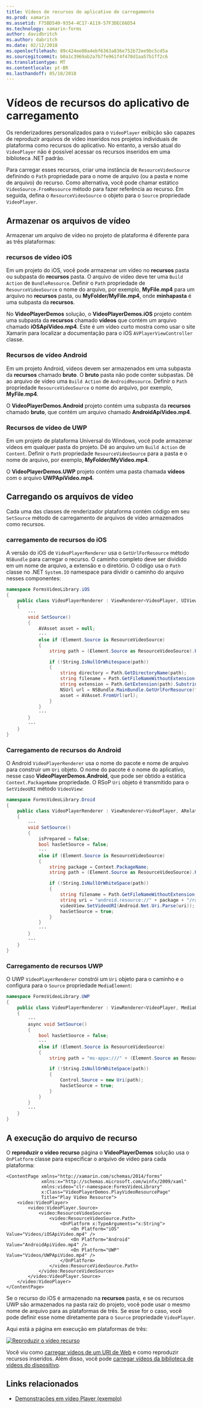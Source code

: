 ```yaml
---
title: Vídeos de recursos do aplicativo de carregamento
ms.prod: xamarin
ms.assetid: F75BD540-9354-4C17-A119-57F3DEC66D54
ms.technology: xamarin-forms
author: davidbritch
ms.author: dabritch
ms.date: 02/12/2018
ms.openlocfilehash: 89c424ee80a4ebf6363a836e752b72ee9bc5cd5a
ms.sourcegitcommit: b0a1c3969ab2a7b7fe961f4f470d1aa57b1ff2c6
ms.translationtype: MT
ms.contentlocale: pt-BR
ms.lasthandoff: 05/10/2018
---
```

# <a name="loading-application-resource-videos"></a>Vídeos de recursos do aplicativo de carregamento

Os renderizadores personalizados para o `VideoPlayer` exibição são capazes de reproduzir arquivos de vídeo inseridos nos projetos individuais de plataforma como recursos do aplicativo. No entanto, a versão atual do `VideoPlayer` não é possível acessar os recursos inseridos em uma biblioteca .NET padrão.

Para carregar esses recursos, criar uma instância de `ResourceVideoSource` definindo o `Path` propriedade para o nome de arquivo (ou a pasta e nome de arquivo) do recurso. Como alternativa, você pode chamar estático `VideoSource.FromResource` método para fazer referência ao recurso. Em seguida, defina o `ResourceVideoSource` o objeto para o `Source` propriedade `VideoPlayer`. 

## <a name="storing-the-video-files"></a>Armazenar os arquivos de vídeo

Armazenar um arquivo de vídeo no projeto de plataforma é diferente para as três plataformas:

### <a name="ios-video-resources"></a>recursos de vídeo iOS

Em um projeto do iOS, você pode armazenar um vídeo no **recursos** pasta ou subpasta do **recursos** pasta. O arquivo de vídeo deve ter uma `Build Action` de `BundleResource`. Definir o `Path` propriedade de `ResourceVideoSource` o nome do arquivo, por exemplo, **MyFile.mp4** para um arquivo no **recursos** pasta, ou **MyFolder/MyFile.mp4**, onde **minhapasta** é uma subpasta da **recursos**.

No **VideoPlayerDemos** solução, o **VideoPlayerDemos.iOS** projeto contém uma subpasta da **recursos** chamado **vídeos** que contém um arquivo chamado **iOSApiVideo.mp4**. Este é um vídeo curto mostra como usar o site Xamarin para localizar a documentação para o iOS `AVPlayerViewController` classe.

### <a name="android-video-resources"></a>Recursos de vídeo Android

Em um projeto Android, vídeos devem ser armazenados em uma subpasta da **recursos** chamado **bruto**. O **bruto** pasta não pode conter subpastas. Dê ao arquivo de vídeo uma `Build Action` de `AndroidResource`. Definir o `Path` propriedade `ResourceVideoSource` o nome do arquivo, por exemplo, **MyFile.mp4**. 

O **VideoPlayerDemos.Android** projeto contém uma subpasta da **recursos** chamado **bruto**, que contém um arquivo chamado **AndroidApiVideo.mp4**. 

### <a name="uwp-video-resources"></a>Recursos de vídeo de UWP

Em um projeto de plataforma Universal do Windows, você pode armazenar vídeos em qualquer pasta do projeto. Dê ao arquivo um `Build Action` de `Content`. Definir o `Path` propriedade `ResourceVideoSource` para a pasta e o nome de arquivo, por exemplo, **MyFolder/MyVideo.mp4**. 

O **VideoPlayerDemos.UWP** projeto contém uma pasta chamada **vídeos** com o arquivo **UWPApiVideo.mp4**.

## <a name="loading-the-video-files"></a>Carregando os arquivos de vídeo

Cada uma das classes de renderizador plataforma contém código em seu `SetSource` método de carregamento de arquivos de vídeo armazenados como recursos.

### <a name="ios-resource-loading"></a>carregamento de recursos do iOS

A versão do iOS de `VideoPlayerRenderer` usa o `GetUrlForResource` método `NSBundle` para carregar o recurso. O caminho completo deve ser dividido em um nome de arquivo, a extensão e o diretório. O código usa o `Path` classe no .NET `System.IO` namespace para dividir o caminho do arquivo nesses componentes:

```csharp
namespace FormsVideoLibrary.iOS
{
    public class VideoPlayerRenderer : ViewRenderer<VideoPlayer, UIView>
    {
        ···
        void SetSource()
        {
            AVAsset asset = null;
            ···
            else if (Element.Source is ResourceVideoSource)
            {
                string path = (Element.Source as ResourceVideoSource).Path;

                if (!String.IsNullOrWhitespace(path))
                {
                    string directory = Path.GetDirectoryName(path);
                    string filename = Path.GetFileNameWithoutExtension(path);
                    string extension = Path.GetExtension(path).Substring(1);
                    NSUrl url = NSBundle.MainBundle.GetUrlForResource(filename, extension, directory);
                    asset = AVAsset.FromUrl(url);
                }
            }
            ···
        }
        ···
    }
}
```

### <a name="android-resource-loading"></a>Carregamento de recursos do Android

O Android `VideoPlayerRenderer` usa o nome do pacote e nome de arquivo para construir um `Uri` objeto. O nome do pacote é o nome do aplicativo, nesse caso **VideoPlayerDemos.Android**, que pode ser obtido a estática `Context.PackageName` propriedade. O RSoP `Uri` objeto é transmitido para o `SetVideoURI` método `VideoView`:

```csharp
namespace FormsVideoLibrary.Droid
{
    public class VideoPlayerRenderer : ViewRenderer<VideoPlayer, ARelativeLayout>
    {
        ···    
        void SetSource()
        {
            isPrepared = false;
            bool hasSetSource = false;
            ···
            else if (Element.Source is ResourceVideoSource)
            {
                string package = Context.PackageName;
                string path = (Element.Source as ResourceVideoSource).Path;

                if (!String.IsNullOrWhiteSpace(path))
                {
                    string filename = Path.GetFileNameWithoutExtension(path).ToLowerInvariant();
                    string uri = "android.resource://" + package + "/raw/" + filename;
                    videoView.SetVideoURI(Android.Net.Uri.Parse(uri));
                    hasSetSource = true;
                }
            }
            ···
        }
        ···
    }
}
```

### <a name="uwp-resource-loading"></a>Carregamento de recursos UWP

O UWP `VideoPlayerRenderer` constrói um `Uri` objeto para o caminho e o configura para o `Source` propriedade `MediaElement`:

```csharp
namespace FormsVideoLibrary.UWP
{
    public class VideoPlayerRenderer : ViewRenderer<VideoPlayer, MediaElement>
    {
        ···
        async void SetSource()
        {
            bool hasSetSource = false;
            ···
            else if (Element.Source is ResourceVideoSource)
            {
                string path = "ms-appx:///" + (Element.Source as ResourceVideoSource).Path;

                if (!String.IsNullOrWhiteSpace(path))
                {
                    Control.Source = new Uri(path);
                    hasSetSource = true;
                }
            }
        }
        ···
    }
}
```

## <a name="playing-the-resource-file"></a>A execução do arquivo de recurso

O **reproduzir o vídeo recurso** página o **VideoPlayerDemos** solução usa o `OnPlatform` classe para especificar o arquivo de vídeo para cada plataforma:

```xaml
<ContentPage xmlns="http://xamarin.com/schemas/2014/forms"
             xmlns:x="http://schemas.microsoft.com/winfx/2009/xaml"
             xmlns:video="clr-namespace:FormsVideoLibrary"
             x:Class="VideoPlayerDemos.PlayVideoResourcePage"
             Title="Play Video Resource">
    <video:VideoPlayer>
        <video:VideoPlayer.Source>
            <video:ResourceVideoSource>
                <video:ResourceVideoSource.Path>
                    <OnPlatform x:TypeArguments="x:String">
                        <On Platform="iOS" Value="Videos/iOSApiVideo.mp4" />
                        <On Platform="Android" Value="AndroidApiVideo.mp4" />
                        <On Platform="UWP" Value="Videos/UWPApiVideo.mp4" />
                    </OnPlatform>
                </video:ResourceVideoSource.Path>
            </video:ResourceVideoSource>
        </video:VideoPlayer.Source>
    </video:VideoPlayer>
</ContentPage>
```

Se o recurso do iOS é armazenado na **recursos** pasta, e se os recursos UWP são armazenados na pasta raiz do projeto, você pode usar o mesmo nome de arquivo para as plataformas de três. Se esse for o caso, você pode definir esse nome diretamente para o `Source` propriedade `VideoPlayer`. 

Aqui está a página em execução em plataformas de três:

[![Reproduzir o vídeo recurso](loading-resources-images/playvideoresource-small.png "reproduzir o vídeo recurso")](loading-resources-images/playvideoresource-large.png#lightbox "reproduzir o vídeo recursos")

Você viu como [carregar vídeos de um URI de Web](web-videos.md) e como reproduzir recursos inseridos. Além disso, você pode [carregar vídeos da biblioteca de vídeos do dispositivo](accessing-library.md).


## <a name="related-links"></a>Links relacionados

- [Demonstrações em vídeo Player (exemplo)](https://developer.xamarin.com/samples/xamarin-forms/customrenderers/VideoPlayerDemos/)
